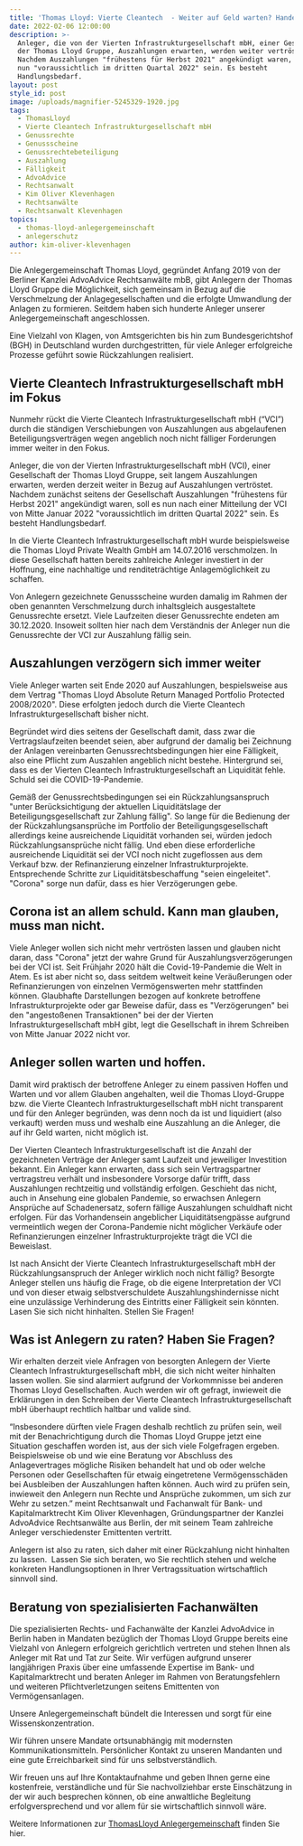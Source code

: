 ```yaml
---
title: 'Thomas Lloyd: Vierte Cleantech  - Weiter auf Geld warten? Handeln!'
date: 2022-02-06 12:00:00
description: >-
  Anleger, die von der Vierten Infrastrukturgesellschaft mbH, einer Gesellschaft
  der Thomas Lloyd Gruppe, Auszahlungen erwarten, werden weiter vertröstet.
  Nachdem Auszahlungen "frühestens für Herbst 2021" angekündigt waren, soll es
  nun "voraussichtlich im dritten Quartal 2022" sein. Es besteht
  Handlungsbedarf.
layout: post
style_id: post
image: /uploads/magnifier-5245329-1920.jpg
tags:
  - ThomasLloyd
  - Vierte Cleantech Infrastrukturgesellschaft mbH
  - Genussrechte
  - Genussscheine
  - Genussrechtebeteiligung
  - Auszahlung
  - Fälligkeit
  - AdvoAdvice
  - Rechtsanwalt
  - Kim Oliver Klevenhagen
  - Rechtsanwälte
  - Rechtsanwalt Klevenhagen
topics:
  - thomas-lloyd-anlegergemeinschaft
  - anlegerschutz
author: kim-oliver-klevenhagen
---
```

Die Anlegergemeinschaft Thomas Lloyd, gegründet Anfang 2019 von der Berliner Kanzlei AdvoAdvice Rechtsanwälte mbB, gibt Anlegern der Thomas Lloyd Gruppe die Möglichkeit, sich gemeinsam in Bezug auf die Verschmelzung der Anlagegesellschaften und die erfolgte Umwandlung der Anlagen zu formieren. Seitdem haben sich hunderte Anleger unserer Anlegergemeinschaft angeschlossen.

Eine Vielzahl von Klagen, von Amtsgerichten bis hin zum Bundesgerichtshof (BGH) in Deutschland wurden durchgestritten, für viele Anleger erfolgreiche Prozesse geführt sowie Rückzahlungen realisiert.

## Vierte Cleantech Infrastrukturgesellschaft mbH im Fokus

Nunmehr rückt die Vierte Cleantech Infrastrukturgesellschaft mbH (“VCI”) durch die ständigen Verschiebungen von Auszahlungen aus abgelaufenen Beteiligungsverträgen wegen angeblich noch nicht fälliger Forderungen immer weiter in den Fokus.

Anleger, die von der Vierten Infrastrukturgesellschaft mbH (VCI), einer Gesellschaft der Thomas Lloyd Gruppe, seit langem Auszahlungen erwarten, werden derzeit weiter in Bezug auf Auszahlungen vertröstet. Nachdem zunächst seitens der Gesellschaft Auszahlungen "frühestens für Herbst 2021" angekündigt waren, soll es nun nach einer Mitteilung der VCI von Mitte Januar 2022 "voraussichtlich im dritten Quartal 2022" sein. Es besteht Handlungsbedarf.&nbsp;

In die Vierte Cleantech Infrastrukturgesellschaft mbH wurde beispielsweise die Thomas Lloyd Private Wealth GmbH am 14.07.2016 verschmolzen. In diese Gesellschaft hatten bereits zahlreiche Anleger investiert in der Hoffnung, eine nachhaltige und renditeträchtige Anlagemöglichkeit zu schaffen.

Von Anlegern gezeichnete Genussscheine wurden damalig im Rahmen der oben genannten Verschmelzung durch inhaltsgleich ausgestaltete Genussrechte ersetzt. Viele Laufzeiten dieser Genussrechte endeten am 30.12.2020. Insoweit sollten hier nach dem Verständnis der Anleger nun die Genussrechte der VCI zur Auszahlung fällig sein.

## Auszahlungen verzögern sich immer weiter

Viele Anleger warten seit Ende 2020 auf Auszahlungen, bespielsweise aus dem Vertrag "Thomas Lloyd Absolute Return Managed Portfolio Protected 2008/2020". Diese erfolgten jedoch durch die Vierte Cleantech Infrastrukturgesellschaft bisher nicht.

Begründet wird dies seitens der Gesellschaft damit, dass zwar die Vertragslaufzeiten beendet seien, aber aufgrund der damalig bei Zeichnung der Anlagen vereinbarten Genussrechtsbedingungen hier eine Fälligkeit, also eine Pflicht zum Auszahlen angeblich nicht bestehe. Hintergrund sei, dass es der Vierten Cleantech Infrastrukturgesellschaft an Liquidität fehle. Schuld sei die COVID-19-Pandemie.

Gemäß der Genussrechtsbedingungen sei ein Rückzahlungsanspruch "unter Berücksichtigung der aktuellen Liquiditätslage der Beteiligungsgesellschaft zur Zahlung fällig". So lange für die Bedienung der der Rückzahlungsansprüche im Portfolio der Beteiligungsgesellschaft allerdings keine ausreichende Liquidität vorhanden sei, würden jedoch Rückzahlungsansprüche nicht fällig. Und eben diese erforderliche ausreichende Liquidität sei der VCI noch nicht zugeflossen aus dem Verkauf bzw. der Refinanzierung einzelner Infrastrukturprojekte. Entsprechende Schritte zur Liquiditätsbeschaffung "seien eingeleitet".&nbsp; "Corona" sorge nun dafür, dass es hier Verzögerungen gebe.

## Corona ist an allem schuld. Kann man glauben, muss man nicht.

Viele Anleger wollen sich nicht mehr vertrösten lassen und glauben nicht daran, dass "Corona" jetzt der wahre Grund für Auszahlungsverzögerungen bei der VCI ist. Seit Frühjahr 2020 hält die Covid-19-Pandemie die Welt in Atem. Es ist aber nicht so, dass seitdem weltweit keine Veräußerungen oder Refinanzierungen von einzelnen Vermögenswerten mehr stattfinden können. Glaubhafte Darstellungen bezogen auf konkrete betroffene Infrastrukturprojekte oder gar Beweise dafür, dass es "Verzögerungen" bei den "angestoßenen Transaktionen" bei der der Vierten Infrastrukturgesellschaft mbH gibt, legt die Gesellschaft in ihrem Schreiben von Mitte Januar 2022 nicht vor.

## Anleger sollen warten und hoffen.

Damit wird praktisch der betroffene Anleger zu einem passiven Hoffen und Warten und vor allem Glauben angehalten, weil die Thomas Lloyd-Gruppe bzw. die Vierte Cleantech Infrastrukturgesellschaft mbH nicht transparent und für den Anleger begründen, was denn noch da ist und liquidiert (also verkauft) werden muss und weshalb eine Auszahlung an die Anleger, die auf ihr Geld warten, nicht möglich ist.

Der Vierten Cleantech Infrastrukturgesellschaft ist die Anzahl der gezeichneten Verträge der Anleger samt Laufzeit und jeweiliger Investition bekannt. Ein Anleger kann erwarten, dass sich sein Vertragspartner vertragstreu verhält und insbesondere Vorsorge dafür trifft, dass Auszahlungen rechtzeitig und vollständig erfolgen. Geschieht das nicht, auch in Ansehung eine globalen Pandemie, so erwachsen Anlegern Ansprüche auf Schadenersatz, sofern fällige Auszahlungen schuldhaft nicht erfolgen. Für das Vorhandensein angeblicher Liquiditätsengpässe aufgrund vermeintlich wegen der Corona-Pandemie nicht möglicher Verkäufe oder Refinanzierungen einzelner Infrastrukturprojekte trägt die VCI die Beweislast.&nbsp;

Ist nach Ansicht der Vierte Cleantech Infrastrukturgesellschaft mbH der Rückzahlungsanspruch der Anleger wirklich noch nicht fällig? Besorgte Anleger stellen uns häufig die Frage, ob die eigene Interpretation der VCI und von dieser etwaig selbstverschuldete Auszahlungshindernisse nicht eine unzulässige Verhinderung des Eintritts einer Fälligkeit sein könnten. Lasen Sie sich nicht hinhalten. Stellen Sie Fragen!

## Was ist Anlegern zu raten? Haben Sie Fragen?

Wir erhalten derzeit viele Anfragen von besorgten Anlegern der Vierte Cleantech Infrastrukturgesellschaft mbH, die sich nicht weiter hinhalten lassen wollen. Sie sind alarmiert aufgrund der Vorkommnisse bei anderen Thomas Lloyd Gesellschaften. Auch werden wir oft gefragt, inwieweit die Erklärungen in den Schreiben der Vierte Cleantech Infrastrukturgesellschaft mbH überhaupt rechtlich haltbar und valide sind.

“Insbesondere dürften viele Fragen deshalb rechtlich zu prüfen sein, weil mit der Benachrichtigung durch die Thomas Lloyd Gruppe jetzt eine Situation geschaffen worden ist, aus der sich viele Folgefragen ergeben. Beispielsweise ob und wie eine Beratung vor Abschluss des Anlagevertrages mögliche Risiken behandelt hat und ob oder welche Personen oder Gesellschaften für etwaig eingetretene Vermögensschäden bei Ausbleiben der Auszahlungen haften können. Auch wird zu prüfen sein, inwieweit den Anlegern nun Rechte und Ansprüche zukommen, um sich zur Wehr zu setzen.” meint Rechtsanwalt und Fachanwalt für Bank- und Kapitalmarktrecht Kim Oliver Klevenhagen, Gründungspartner der Kanzlei AdvoAdvice Rechtsanwälte aus Berlin, der mit seinem Team zahlreiche Anleger verschiedenster Emittenten vertritt.

Anlegern ist also zu raten, sich daher mit einer Rückzahlung nicht hinhalten zu lassen.&nbsp; Lassen Sie sich beraten, wo Sie rechtlich stehen und welche konkreten Handlungsoptionen in Ihrer Vertragssituation wirtschaftlich sinnvoll sind. &nbsp;

## Beratung von spezialisierten Fachanwälten&nbsp;

Die spezialisierten Rechts- und Fachanwälte der Kanzlei AdvoAdvice in Berlin haben in Mandaten bezüglich der Thomas Lloyd Gruppe bereits eine Vielzahl von Anlegern erfolgreich gerichtlich vertreten und stehen Ihnen als Anleger mit Rat und Tat zur Seite. Wir verfügen aufgrund unserer langjährigen Praxis über eine umfassende Expertise im Bank- und Kapitalmarktrecht und beraten Anleger im Rahmen von Beratungsfehlern und weiteren Pflichtverletzungen seitens Emittenten von Vermögensanlagen.

Unsere Anlegergemeinschaft bündelt die Interessen und sorgt für eine Wissenskonzentration.

Wir führen unsere Mandate ortsunabhängig mit modernsten Kommunikationsmitteln. Persönlicher Kontakt zu unseren Mandanten und eine gute Erreichbarkeit sind für uns selbstverständlich.

Wir freuen uns auf Ihre Kontaktaufnahme und geben Ihnen gerne eine kostenfreie, verständliche und für Sie nachvollziehbar erste Einschätzung in der wir auch besprechen können, ob eine anwaltliche Begleitung erfolgversprechend und vor allem für sie wirtschaftlich sinnvoll wäre.

Weitere Informationen zur [ThomasLloyd Anlegergemeinschaft](/themen/thomas-lloyd-anlegergemeinschaft/) finden Sie hier.&nbsp;